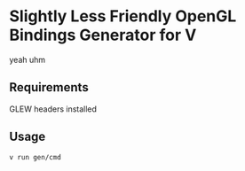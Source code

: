 # Slightly Less Friendly OpenGL Bindings Generator for V

yeah uhm

## Requirements

GLEW headers installed

## Usage

`v run gen/cmd`
